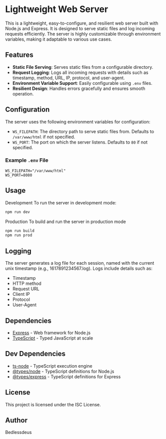# Lightweight Web Server

This is a lightweight, easy-to-configure, and resilient web server built with Node.js and Express. It is designed to serve static files and log incoming requests efficiently. The server is highly customizable through environment variables, making it adaptable to various use cases.

## Features
- **Static File Serving**: Serves static files from a configurable directory.
- **Request Logging**: Logs all incoming requests with details such as timestamp, method, URL, IP, protocol, and user-agent.
- **Environment Variable Support**: Easily configurable using `.env` files.
- **Resilient Design**: Handles errors gracefully and ensures smooth operation.

## Configuration
The server uses the following environment variables for configuration:

- `WS_FILEPATH`: The directory path to serve static files from. Defaults to `/var/www/html` if not specified.
- `WS_PORT`: The port on which the server listens. Defaults to `80` if not specified.

### Example `.env` File
```env
WS_FILEPATH="/var/www/html"
WS_PORT=8080
```

## Usage
Development
To run the server in development mode:
```sh
npm run dev
```

Production
To build and run the server in production mode
```sh
npm run build
npm run prod
```

## Logging
The server generates a log file for each session, named with the current unix timestamp (e.g., 1617891234567.log). Logs include details such as:

* Timestamp
* HTTP method
* Request URL
* Client IP
* Protocol
* User-Agent

## Dependencies
* [Express](https://expressjs.com/) - Web framework for Node.js
* [TypeScript](https://www.typescriptlang.org/) - Typed JavaScript at scale

## Dev Dependencies
* [ts-node](https://github.com/TypeStrong/ts-node) - TypeScript execution engine
* [@types/node](https://www.npmjs.com/package/@types/node) - TypeScript definitions for Node.js
* [@types/express](https://www.npmjs.com/package/@types/express) - TypeScript definitions for Express

## License
This project is licensed under the ISC License.

## Author
Bedlessdeus
